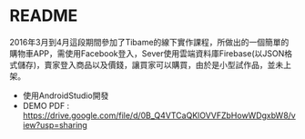 # README
2016年3月到4月這段期間參加了Tibame的線下實作課程，所做出的一個簡單的購物車APP，需使用Facebook登入，Sever使用雲端資料庫Firebase(以JSON格式儲存)，賣家登入商品以及價錢，讓買家可以購買，由於是小型試作品，並未上架。

* 使用AndroidStudio開發
* DEMO PDF : https://drive.google.com/file/d/0B_Q4VTCaQKlOVVFZbHowWDgxbW8/view?usp=sharing
